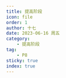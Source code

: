 ```yaml
---
title: 提高阶段
icon: file
order: 1
author: 十七
date: 2023-06-16 周五
category:
	- 提高阶段
tag:
	- P8
sticky: true
index: true
---
```

